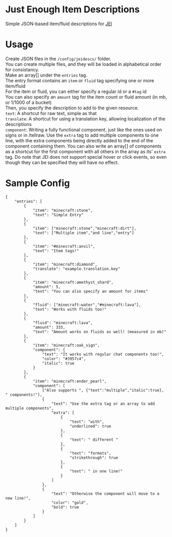 # Just Enough Item Descriptions
Simple JSON-based item/fluid descriptions for [JEI](https://curseforge.com/minecraft/mc-mods/jei)

# Usage

Create JSON files in the `/config/jeidescs/` folder.<br>
You can create multiple files, and they will be loaded in alphabetical order for consistancy.<br>
Make an array[] under the `entries` tag.<br>
The entry format contains an `item` or `fluid` tag specifying one or more item/fluid<br>
For the item or fluid, you can either specify a regular id or a `#tag` id<br>
You can also specify an `amount` tag for the item count or fluid amount (in mb, or 1/1000 of a bucket)<br>
Then, you specify the description to add to the given resource.<br>
`text`: A shortcut for raw text, simple as that<br>
`translate`: A shortcut for using a translation key, allowing localization of the descriptions<br>
`component`: Writing a fully functional component, just like the ones used on signs or in /tellraw. Use the `extra` tag to add multiple components to one line, with the extra components being directly added to the end of the component containing them. You can also write an array[] of components as a shortcut for the first component with all others in the array as its' `extra` tag. Do note that JEI does not support special hover or click events, so even though they can be specified they will have no effect.

# Sample Config
	{
		"entries": [
			{
				"item": "minecraft:stone",
				"text": "Simple Entry"
			},
			{
				"item": ["minecraft:stone","minecraft:dirt"],
				"text": ["Multiple item","and line","entry"]
			},
			{
				"item": "#minecraft:anvil",
				"text": "Item tags!"
			},
			{
				"item": "minecraft:diamond",
				"translate": "example.translation.key"
			},
			{
				"item": "minecraft:amethyst_shard",
				"amount": 5,
				"text": "You can also specify an amount for items"
			},
			{
				"fluid": ["minecraft:water","#minecraft:lava"],
				"text": "Works with fluids too!"
			},
			{
				"fluid": "minecraft:lava",
				"amount": 333,
				"text": "Amount works on fluids as well! (measured in mb)"
			},
			{
				"item": "minecraft:oak_sign",
				"component": {
					"text": "It works with regular chat components too!",
					"color": "#3957c4",
					"italic": true
				}
			},
			{
				"item": "minecraft:ender_pearl",
				"component": [
					["Also supports ", {"text":"multiple","italic":true}, " components!"],
					{
						"text": "Use the extra tag or an array to add multiple components",
						"extra": [
							{
								"text": "with",
								"underlined": true
							},
							{
								"text": " different "
							},
							{
								"text": "formats",
								"strikethrough": true
							},
							{
								"text": " in one line!"
							}
						]
					},
					{
						"text": "Otherwise the component will move to a new line!",
						"color": "gold",
						"bold": true
					}
				]
			}
		]
	}